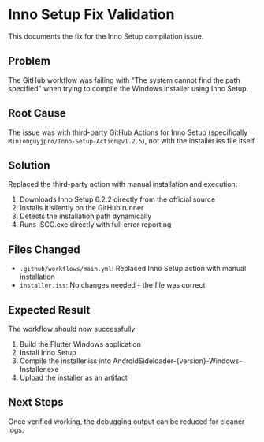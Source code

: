 # Inno Setup Fix Validation

This documents the fix for the Inno Setup compilation issue.

## Problem
The GitHub workflow was failing with "The system cannot find the path specified" when trying to compile the Windows installer using Inno Setup.

## Root Cause
The issue was with third-party GitHub Actions for Inno Setup (specifically `Minionguyjpro/Inno-Setup-Action@v1.2.5`), not with the installer.iss file itself.

## Solution
Replaced the third-party action with manual installation and execution:

1. Downloads Inno Setup 6.2.2 directly from the official source
2. Installs it silently on the GitHub runner
3. Detects the installation path dynamically
4. Runs ISCC.exe directly with full error reporting

## Files Changed
- `.github/workflows/main.yml`: Replaced Inno Setup action with manual installation
- `installer.iss`: No changes needed - the file was correct

## Expected Result
The workflow should now successfully:
1. Build the Flutter Windows application
2. Install Inno Setup
3. Compile the installer.iss into AndroidSideloader-{version}-Windows-Installer.exe
4. Upload the installer as an artifact

## Next Steps
Once verified working, the debugging output can be reduced for cleaner logs.